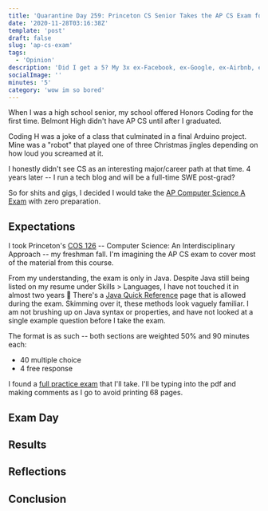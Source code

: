 ```yaml
---
title: 'Quarantine Day 259: Princeton CS Senior Takes the AP CS Exam for the First Time'
date: '2020-11-28T03:16:38Z'
template: 'post'
draft: false
slug: 'ap-cs-exam'
tags:
  - 'Opinion'
description: 'Did I get a 5? My 3x ex-Facebook, ex-Google, ex-Airbnb, ex-boyfriend grades it'
socialImage: ''
minutes: '5'
category: 'wow im so bored'
---
```


When I was a high school senior, my school offered Honors Coding for the first time. Belmont High didn't have AP CS until after I graduated.

Coding H was a joke of a class that culminated in a final Arduino project. Mine was a "robot" that played one of three Christmas jingles depending on how loud you screamed at it.

I honestly didn't see CS as an interesting major/career path at that time. 4 years later -- I run a tech blog and will be a full-time SWE post-grad?

So for shits and gigs, I decided I would take the [AP Computer Science A Exam](https://apstudents.collegeboard.org/courses/ap-computer-science-a) with zero preparation.

## Expectations

I took Princeton's [COS 126](https://registrar.princeton.edu/course-offerings/course-details?courseid=002051&term=1214) -- Computer Science: An Interdisciplinary Approach -- my freshman fall. I'm imagining the AP CS exam to cover most of the material from this course.

From my understanding, the exam is only in Java. Despite Java still being listed on my resume under Skills > Languages, I have not touched it in almost two years 🤭 There's a [Java Quick Reference](https://apstudents.collegeboard.org/ap/pdf/ap-computer-science-a-java-quick-reference_0.pdf) page that is allowed during the exam. Skimming over it, these methods look vaguely familiar. I am not brushing up on Java syntax or properties, and have not looked at a single example question before I take the exam.

The format is as such -- both sections are weighted 50% and 90 minutes each:

- 40 multiple choice
- 4 free response

I found a [full practice exam](http://compscimadison.weebly.com/uploads/5/8/7/4/58741529/ap-computer-science-a-2014-practice-exam.pdf) that I'll take. I'll be typing into the pdf and making comments as I go to avoid printing 68 pages.

## Exam Day

## Results

## Reflections

## Conclusion

